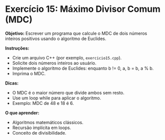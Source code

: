 # Exercício 15: Máximo Divisor Comum (MDC)

**Objetivo:** Escrever um programa que calcule o MDC de dois números inteiros positivos usando o algoritmo de Euclides.

**Instruções:**
- Crie um arquivo C++ (por exemplo, `exercicio15.cpp`).
- Solicite dois números inteiros ao usuário.
- Implemente o algoritmo de Euclides: enquanto b != 0, a, b = b, a % b.
- Imprima o MDC.

**Dicas:**
- O MDC é o maior número que divide ambos sem resto.
- Use um loop while para aplicar o algoritmo.
- Exemplo: MDC de 48 e 18 é 6.

**O que aprender:**
- Algoritmos matemáticos clássicos.
- Recursão implícita em loops.
- Conceito de divisibilidade.